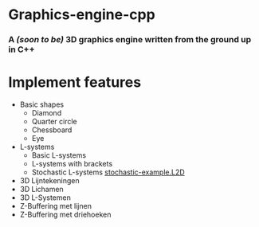 # Graphics-engine-cpp
### A *(soon to be)* 3D graphics engine written from the ground up in C++

# Implement features
- Basic shapes
  - Diamond
  - Quarter circle
  - Chessboard
  - Eye
- L-systems
  - Basic L-systems
  - L-systems with brackets
  - Stochastic L-systems [stochastic-example.L2D](stochastic-example.L2D)
- 3D Lijntekeningen
- 3D Lichamen
- 3D L-Systemen
- Z-Buffering met lijnen
- Z-Buffering met driehoeken